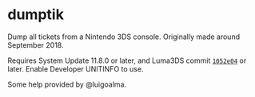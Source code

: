 # dumptik

Dump all tickets from a Nintendo 3DS console. Originally made around September 2018.

Requires System Update 11.8.0 or later, and Luma3DS commit [`1052e04`](https://github.com/AuroraWright/Luma3DS/commit/1052e04679ceb5a98713da5070e3061bfdf48644) or later. Enable Developer UNITINFO to use.

Some help provided by @luigoalma.
